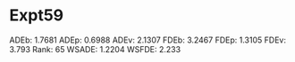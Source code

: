 # Expt59

ADEb: 1.7681
ADEp: 0.6988
ADEv: 2.1307
FDEb: 3.2467
FDEp: 1.3105
FDEv: 3.793
Rank: 65
WSADE: 1.2204
WSFDE: 2.233